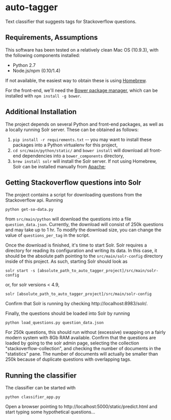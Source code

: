 auto-tagger
===========

Text classifier that suggests tags for Stackoverflow questions.

## Requirements, Assumptions

This software has been tested on a relatively clean Mac OS (10.9.3), with the following components installed:

* Python 2.7
* Node.js/npm (0.10/1.4)

If not available, the easiest way to obtain these is using [Homebrew](http://brew.sh/).

For the front-end, we'll need the [Bower package manager](http://bower.io/), which can be installed with `npm install -g bower`.

## Additional Installation

The project depends on several Python and front-end packages, as well as a locally running Solr server. These can be obtained as follows:

1. `pip install -r requirements.txt` -- you may want to install these packages into a Python virtualenv for this project,
2. `cd src/main/python/static/` and `bower install` will download all front-end dependencies into a `bower_components` directory,
3. `brew install solr` will install the Solr server. If not using Homebrew, Solr can be installed manually from [Apache](http://lucene.apache.org/solr/);

## Getting Stackoverflow questions into Solr

The project contains a script for downloading questions from the Stackoverflow api. Running 

```
python get-so-data.py
```

from `src/main/python` will download the questions into a file `question_data.json`. Currently, the download will consist of 250k questions and may take up to 1 hr. To modify the download size, you can change the value of `questions_per_tag` in the script.

Once the download is finished, it's time to start Solr. Solr requires a directory for reading its configuration and writing its data. In this case, it should be the absolute path pointing to the `src/main/solr-config` directory inside of this project. As such, starting Solr should look as 

```
solr start -s [absolute_path_to_auto_tagger_project]/src/main/solr-config
```
or, for solr versions < 4.9,
```
solr [absolute_path_to_auto_tagger_project]/src/main/solr-config
```

Confirm that Solr is running by checking http://localhost:8983/solr/.

Finally, the questions should be loaded into Solr by running 

```
python load_questions.py question_data.json
```

For 250k questions, this should run without (excessive) swapping on a fairly modern system with 8Gb RAM available. Confirm that the questions are loaded by going to the solr admin page, selecting the collection "stackoverflow-collection", and checking the number of documents in the "statistics" pane. The number of documents will actually be smaller than 250k because of duplicate questions with overlapping tags.

## Running the classifier

The classifier can be started with 

```
python classifier_app.py
```

Open a browser pointing to http://localhost:5000/static/predict.html and start typing some hypothetical questions...